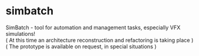 # simbatch
SimBatch - tool for automation and management tasks, especially VFX simulations!
<br>
( At this time an architecture reconstruction and refactoring is taking place )
( The prototype is available on request, in special situations )
